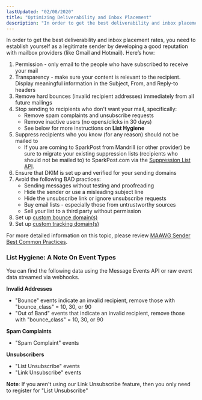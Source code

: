 ```yaml
---
lastUpdated: "02/08/2020"
title: "Optimizing Deliverability and Inbox Placement"
description: "In order to get the best deliverability and inbox placement rates you need to establish yourself as a legitimate sender by developing a good reputation with mailbox providers like Gmail and Hotmail Here’s how Permission only email to the people who have subscribed to receive your mail Transparency make sure..."
---
```


In order to get the best deliverability and inbox placement rates, you need to establish yourself as a legitimate sender by developing a good reputation with mailbox providers (like Gmail and Hotmail). Here’s how:

1. Permission - only email to the people who have subscribed to receive your mail
2. Transparency - make sure your content is relevant to the recipient. Display meaningful information in the Subject, From, and Reply-to headers
3. Remove hard bounces (invalid recipient addresses) immediately from all future mailings
4. Stop sending to recipients who don't want your mail, specifically: 
	* Remove spam complaints and unsubscribe requests
    * Remove inactive users (no opens/clicks in 30 days)
    * See below for more instructions on **List Hygiene​**
5. Suppress recipients who you know (for any reason) should not be mailed to
	* If you are coming to SparkPost from Mandrill (or other provider) be sure to migrate your existing suppression lists (recipients who should not be mailed to) to SparkPost.com via the [Suppression List API](https://developers.sparkpost.com/api/suppression-list.html#suppression-list-bulk-insert-update).
6.  Ensure that DKIM is set up and verified for your sending domains
7.  Avoid the following BAD practices:
    * Sending messages without testing and proofreading
    * Hide the sender or use a misleading subject line
    * Hide the unsubscribe link or ignore unsubscribe requests
    * Buy email lists - especially those from untrustworthy sources
    * Sell your list to a third party without permission
8.  Set up [custom bounce domain(s)](https://www.sparkpost.com/docs/tech-resources/custom-bounce-domain/)
9.  Set up [custom tracking domain(s)](https://www.sparkpost.com/docs/tech-resources/enabling-multiple-custom-tracking-domains/)

For more detailed information on this topic, please review [MAAWG Sender Best Common Practices](https://www.m3aawg.org/documents/en/m3aawg-sender-best-common-practices-version-30).

 ### List Hygiene: A Note On Event Types

You can find the following data using the Message Events API or raw event data streamed via webhooks.

**Invalid Addresses**
* "Bounce" events indicate an invalid recipient, remove those with "bounce_class" = 10, 30, or 90 
* "Out of Band" events that indicate an invalid recipient, remove those with "bounce_class" = 10, 30, or 90

**Spam Complaints**

* "Spam Complaint" events

**Unsubscribers**

* "List Unsubscribe" events
* "Link Unsubscribe" events 

**Note**: If you aren't using our Link Unsubscribe feature, then you only need to register for "List Unsubscribe"

